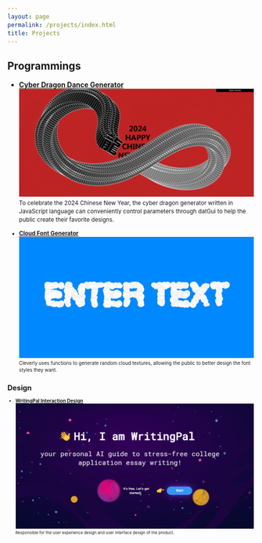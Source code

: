 ```yaml
---
layout: page
permalink: /projects/index.html
title: Projects
---
```



## Programmings

- [**Cyber Dragon Dance Generator**](https://zhijie-yi.github.io/NewYear2024/)
  <br>
  ![cover](/images/cyberdragon.png)
  <small>To celebrate the 2024 Chinese New Year, the cyber dragon generator written in JavaScript language can conveniently control parameters through datGui to help the public create their favorite designs.
  
- [**Cloud Font Generator**](https://zhijie-yi.github.io/Cloud-font-generator/)
  <br>
  ![cover](/images/cloudfont.png)
  <small>Cleverly uses functions to generate random cloud textures, allowing the public to better design the font styles they want.

## Design

- [**WritingPal Interaction Design**](https://writingpal.ai/)
  <br>
  ![cover](/images/writingpal.png)
  <small>Responsible for the user experience design and user interface design of the product.
<br>
